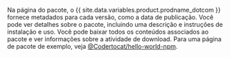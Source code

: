 Na página do pacote, o {{ site.data.variables.product.prodname_dotcom }} fornece metadados para cada versão, como a data de publicação. Você pode ver detalhes sobre o pacote, incluindo uma descrição e instruções de instalação e uso. Você pode baixar todos os conteúdos associados ao pacote e ver informações sobre a atividade de download. Para uma página de pacote de exemplo, veja [@Codertocat/hello-world-npm](https://github.com/Codertocat/hello-world-npm/packages/10696?version=1.0.1).
